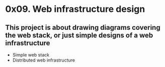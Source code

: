 # 0x09. Web infrastructure design
## This project is about drawing diagrams covering the web stack, or just simple designs of a web infrastructure
- Simple web stack
- Distributed web infrastructure
